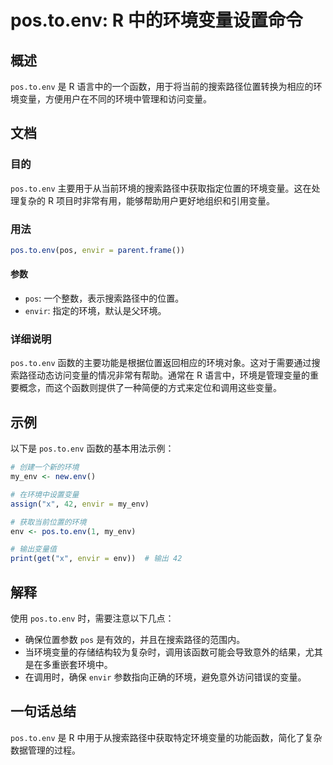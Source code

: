 <!--
Meta Description: # pos.to.env: R 中的环境变量设置命令 ## 概述 `pos.to.env` 是 R 语言中的一个函数，用于将当前的搜索路径位置转换为相应的环境变量，方便用户在不同的环境中管理和访问变量。 ## 文档 ### 目的 `pos.to.env` 主要用于从当前环境的搜索路径中获取指定位置的...
Meta Keywords: pos, env, envir, my_env, 中的环境变量设置命令
-->

# pos.to.env: R 中的环境变量设置命令

## 概述
`pos.to.env` 是 R 语言中的一个函数，用于将当前的搜索路径位置转换为相应的环境变量，方便用户在不同的环境中管理和访问变量。

## 文档
### 目的
`pos.to.env` 主要用于从当前环境的搜索路径中获取指定位置的环境变量。这在处理复杂的 R 项目时非常有用，能够帮助用户更好地组织和引用变量。

### 用法
```R
pos.to.env(pos, envir = parent.frame())
```

#### 参数
- `pos`: 一个整数，表示搜索路径中的位置。
- `envir`: 指定的环境，默认是父环境。

### 详细说明
`pos.to.env` 函数的主要功能是根据位置返回相应的环境对象。这对于需要通过搜索路径动态访问变量的情况非常有帮助。通常在 R 语言中，环境是管理变量的重要概念，而这个函数则提供了一种简便的方式来定位和调用这些变量。

## 示例
以下是 `pos.to.env` 函数的基本用法示例：

```R
# 创建一个新的环境
my_env <- new.env()

# 在环境中设置变量
assign("x", 42, envir = my_env)

# 获取当前位置的环境
env <- pos.to.env(1, my_env)

# 输出变量值
print(get("x", envir = env))  # 输出 42
```

## 解释
使用 `pos.to.env` 时，需要注意以下几点：
- 确保位置参数 `pos` 是有效的，并且在搜索路径的范围内。
- 当环境变量的存储结构较为复杂时，调用该函数可能会导致意外的结果，尤其是在多重嵌套环境中。
- 在调用时，确保 `envir` 参数指向正确的环境，避免意外访问错误的变量。

## 一句话总结
`pos.to.env` 是 R 中用于从搜索路径中获取特定环境变量的功能函数，简化了复杂数据管理的过程。